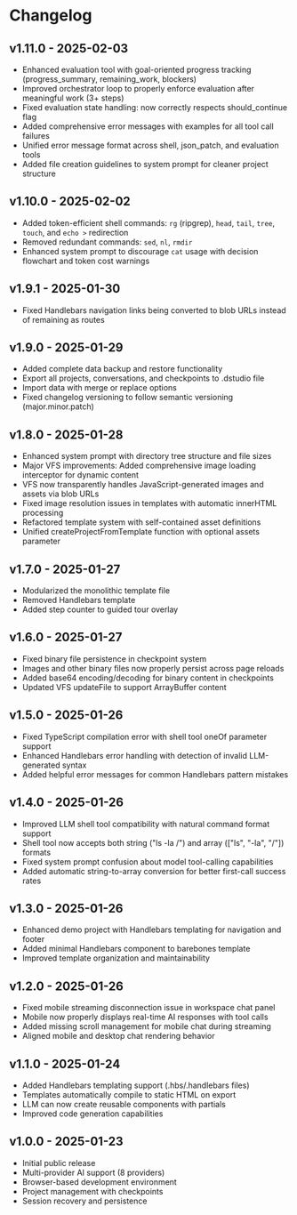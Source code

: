 # Changelog

## v1.11.0 - 2025-02-03
- Enhanced evaluation tool with goal-oriented progress tracking (progress_summary, remaining_work, blockers)
- Improved orchestrator loop to properly enforce evaluation after meaningful work (3+ steps)
- Fixed evaluation state handling: now correctly respects should_continue flag
- Added comprehensive error messages with examples for all tool call failures
- Unified error message format across shell, json_patch, and evaluation tools
- Added file creation guidelines to system prompt for cleaner project structure

## v1.10.0 - 2025-02-02
- Added token-efficient shell commands: `rg` (ripgrep), `head`, `tail`, `tree`, `touch`, and `echo >` redirection
- Removed redundant commands: `sed`, `nl`, `rmdir`
- Enhanced system prompt to discourage `cat` usage with decision flowchart and token cost warnings

## v1.9.1 - 2025-01-30
- Fixed Handlebars navigation links being converted to blob URLs instead of remaining as routes

## v1.9.0 - 2025-01-29
- Added complete data backup and restore functionality
- Export all projects, conversations, and checkpoints to .dstudio file
- Import data with merge or replace options
- Fixed changelog versioning to follow semantic versioning (major.minor.patch)

## v1.8.0 - 2025-01-28
- Enhanced system prompt with directory tree structure and file sizes
- Major VFS improvements: Added comprehensive image loading interceptor for dynamic content
- VFS now transparently handles JavaScript-generated images and assets via blob URLs
- Fixed image resolution issues in templates with automatic innerHTML processing
- Refactored template system with self-contained asset definitions
- Unified createProjectFromTemplate function with optional assets parameter

## v1.7.0 - 2025-01-27
- Modularized the monolithic template file
- Removed Handlebars template
- Added step counter to guided tour overlay

## v1.6.0 - 2025-01-27
- Fixed binary file persistence in checkpoint system
- Images and other binary files now properly persist across page reloads
- Added base64 encoding/decoding for binary content in checkpoints
- Updated VFS updateFile to support ArrayBuffer content

## v1.5.0 - 2025-01-26
- Fixed TypeScript compilation error with shell tool oneOf parameter support  
- Enhanced Handlebars error handling with detection of invalid LLM-generated syntax
- Added helpful error messages for common Handlebars pattern mistakes

## v1.4.0 - 2025-01-26
- Improved LLM shell tool compatibility with natural command format support
- Shell tool now accepts both string ("ls -la /") and array (["ls", "-la", "/"]) formats
- Fixed system prompt confusion about model tool-calling capabilities
- Added automatic string-to-array conversion for better first-call success rates

## v1.3.0 - 2025-01-26
- Enhanced demo project with Handlebars templating for navigation and footer
- Added minimal Handlebars component to barebones template
- Improved template organization and maintainability

## v1.2.0 - 2025-01-26
- Fixed mobile streaming disconnection issue in workspace chat panel
- Mobile now properly displays real-time AI responses with tool calls
- Added missing scroll management for mobile chat during streaming
- Aligned mobile and desktop chat rendering behavior

## v1.1.0 - 2025-01-24
- Added Handlebars templating support (.hbs/.handlebars files)
- Templates automatically compile to static HTML on export
- LLM can now create reusable components with partials
- Improved code generation capabilities

## v1.0.0 - 2025-01-23
- Initial public release
- Multi-provider AI support (8 providers)
- Browser-based development environment
- Project management with checkpoints
- Session recovery and persistence
